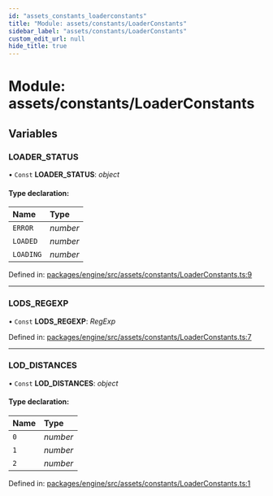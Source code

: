 ```yaml
---
id: "assets_constants_loaderconstants"
title: "Module: assets/constants/LoaderConstants"
sidebar_label: "assets/constants/LoaderConstants"
custom_edit_url: null
hide_title: true
---
```


# Module: assets/constants/LoaderConstants

## Variables

### LOADER\_STATUS

• `Const` **LOADER\_STATUS**: *object*

#### Type declaration:

Name | Type |
:------ | :------ |
`ERROR` | *number* |
`LOADED` | *number* |
`LOADING` | *number* |

Defined in: [packages/engine/src/assets/constants/LoaderConstants.ts:9](https://github.com/xr3ngine/xr3ngine/blob/716a06460/packages/engine/src/assets/constants/LoaderConstants.ts#L9)

___

### LODS\_REGEXP

• `Const` **LODS\_REGEXP**: *RegExp*

Defined in: [packages/engine/src/assets/constants/LoaderConstants.ts:7](https://github.com/xr3ngine/xr3ngine/blob/716a06460/packages/engine/src/assets/constants/LoaderConstants.ts#L7)

___

### LOD\_DISTANCES

• `Const` **LOD\_DISTANCES**: *object*

#### Type declaration:

Name | Type |
:------ | :------ |
`0` | *number* |
`1` | *number* |
`2` | *number* |

Defined in: [packages/engine/src/assets/constants/LoaderConstants.ts:1](https://github.com/xr3ngine/xr3ngine/blob/716a06460/packages/engine/src/assets/constants/LoaderConstants.ts#L1)
